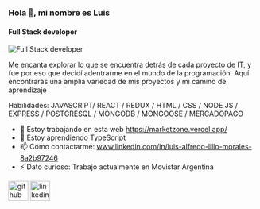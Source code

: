 ### Hola 👋, mi nombre es Luis
#### Full Stack developer
![Full Stack developer](https://img.freepik.com/vector-premium/desarrollo-web-lenguajes-programacion-css-html-it-ui-programador-personaje-dibujos-animados-desarrollo-sitio-web-codificacion-banner-ilustracion-plana_128772-1540.jpg)

Me encanta explorar lo que se encuentra detrás de cada proyecto de IT, y fue por eso que decidí adentrarme en el mundo de la programación. Aquí encontrarás una amplia variedad de mis proyectos y mi camino de aprendizaje

Habilidades: JAVASCRIPT/ REACT / REDUX / HTML / CSS / NODE JS / EXPRESS / POSTGRESQL / MONGODB / MONGOOSE / MERCADOPAGO

- 🔭 Estoy trabajando en esta web https://marketzone.vercel.app/ 
- 🌱 Estoy aprendiendo TypeScript 
- 📫 Cómo contactarme: www.linkedin.com/in/luis-alfredo-lillo-morales-8a2b97246 
- ⚡ Dato curioso: Trabajo actualmente en Movistar Argentina 


[<img src='https://cdn.jsdelivr.net/npm/simple-icons@3.0.1/icons/github.svg' alt='github' height='40'>](https://github.com/Floded)  [<img src='https://cdn.jsdelivr.net/npm/simple-icons@3.0.1/icons/linkedin.svg' alt='linkedin' height='40'>](https://www.linkedin.com/in/luis-alfredo-lillo-morales-8a2b97246/)  

